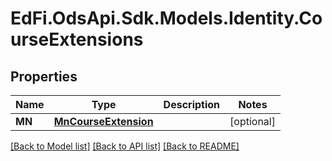 # EdFi.OdsApi.Sdk.Models.Identity.CourseExtensions
## Properties

Name | Type | Description | Notes
------------ | ------------- | ------------- | -------------
**MN** | [**MnCourseExtension**](MnCourseExtension.md) |  | [optional] 

[[Back to Model list]](../README.md#documentation-for-models) [[Back to API list]](../README.md#documentation-for-api-endpoints) [[Back to README]](../README.md)

